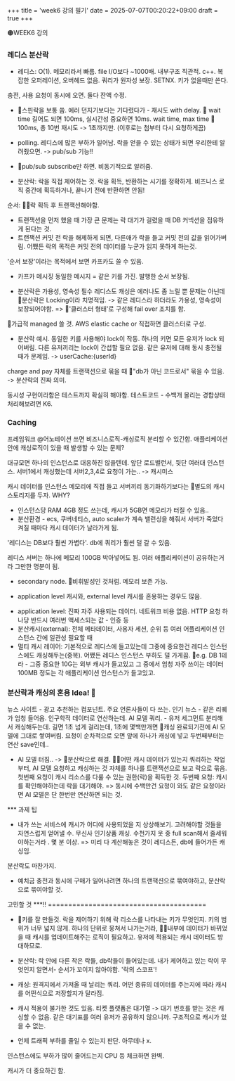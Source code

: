 +++
title = 'week6 강의 필기'
date = 2025-07-07T00:20:22+09:00
draft = true
+++

🟠WEEK6 강의

### 레디스 분산락
- 레디스: O(1). 메모리라서 빠름. file I/O보다 ~1000배.
내부구조 직관적. c++. 복잡한 오퍼레이션, 오버헤드 없음.
쿼리가 원자성 보장. SETNX. 키가 없을때만 쓴다.

충전, 사용 요청이 동시에 오면.
둘다 잔액 수정.

* 🔺스핀락을 보통 씀. 에러 던지기보다는 기다렸다가 - 
재시도 with delay.
🔺 wait time 길어도 되면 100ms, 실시간성 중요하면 10ms. 
wait time, max time
🔺 100ms, 총 10번 재시도 -> 1초까지만. (이후로는 첨부터 다시 요청하게끔)
- polling. 레디스에 많은 부하가 일어남. 
락을 얻을 수 있는 상태가 되면 우리한테 알려줬으면.
-> pub/sub 기능!!

* 🔺pub/sub
subscribe만 하면. 비동기적으로 알려줌.

* 분산락: 락을 직접 제어하는 것.
락을 획득, 반환하는 시기를 정확하게.
비즈니스 로직 중간에 획득하거나, 끝나기 전에 반환하면 안됨!

순서: 🔺🔺락 획득 후 트랜잭션해야함.
- 트랜잭션을 먼저 했을 때 가장 큰 문제는 락 대기가 걸렸을 때 DB 커넥션을 점유하게 된다는 것.
- 트랜잭션 커밋 전 락을 해제하게 되면, 다른애가 락을 들고 커밋 전의 값을 읽어가버림. 어쨌든 락의 목적은 커밋 전의 데이터를 누군가 읽지 못하게 하는것. 

'순서 보장'이라는 목적에서 보면
카프카도 쓸 수 있음.

* 카프카 메시징
동일한 메시지 = 같은 키를 가진. 발행한 순서 보장됨.

* 분산락은 가용성, 영속성 필수
레디스도 캐싱은 에러나도 좀 느릴 뿐 문제는 아닌데
🔺분산락은 Locking이라 치명적임. 
-> 같은 레디스라 하더라도 가용성, 영속성이 보장되어야함. 
=> 🔺'클러스터 형태'로 구성해 fail over 조치를 함. 

🔺가급적 managed 쓸 것. 
AWS elastic cache or 직접하면 클러스터로 구성.

* 분산락 예시.
동일한 키를 사용해야 lock이 작동.
하나의 키면 모든 유저가 lock 되어버림.
다른 유저끼리는 lock이 간섭할 필요 없음. 같은 유저에 대해 동시 충전될 때가 문제임.
-> userCache:{userId}

charge and pay 자체를 트랜잭션으로 묶을 때 🔺"db가 아닌 코드로서" 묶을 수 있음.
-> 분산락의 진짜 의미.

동시성 구현이라함은 테스트까지 확실히 해야함.
테스트코드 - 수백개 몰리는 경합상태 처리해보려면 K6.


### Caching

프레임워크 @어노테이션 쓰면 비즈니스로직-캐싱로직 분리할 수 있긴함.
애플리케이션 안에 캐싱로직이 있을 때 발생할 수 있는 문제?

대규모면 하나의 인스턴스로 대응하진 않을텐데. 
앞단 로드밸런서, 뒷단 여러대 인스턴스. 
서버1에서 캐싱했는데 서버2,3,4로 요청이 가는.. -> 캐시미스

캐시 데이터를 인스턴스 메모리에 직접 들고 서버끼리 동기화하기보다는 
🔺별도의 캐시 스토리지를 두자. WHY?
- 인스턴스당 RAM 4GB 정도 쓰는데, 캐시가 5GB면 메모리가 터질 수 있음..
- 분산환경 - ecs, 쿠버네티스, auto scaler가 계속 밸런싱을 해줘서 서버가 죽었다 켜질 때마다 캐시 데이터가 날라가게 됨. 

'레디스는 DB보다 훨씬 가볍다'.
db에 쿼리가 훨씬 덜 갈 수 있음.

레디스 서버는 하나에 메모리 100GB 박아넣어도 됨. 여러 애플리케이션이 공유하는거라 그만한 명분이 됨. 
+ secondary node. 🔺비휘발성인 것처럼. 메모리 보존 가능.

* application level 캐시와, external level 캐시를 혼용하는 경우도 많음.
- application level: 진짜 자주 사용되는 데이터. 네트워크 비용 없음. HTTP 요청 하나당 반드시 여러번 액세스되는 값 - 인증 등
- 분산캐시(external): 전체 메타데이터, 사용자 세션, 순위 등
여러 어플리케이션 인스턴스 간에 일관성 필요할 때
- 멀티 캐시 레이어: 기본적으로 레디스에 들고있는데 그중에 중요한건 레디스 인스턴스에도 캐싱해두는(중복). 어쨌든 레디스 인스턴스 부하도 덜 가게끔.
🔺e.g. DB 1테라 - 그중 중요한 10G는 외부 캐시가 들고있고 그 중에서 엄청 자주 쓰이는 데이터 100MB 정도는 각 애플리케이션 인스턴스가 들고있고. 

### 분산락과 캐싱의 혼용 Idea! 🔮
뉴스 사이트 - 광고 추천하는 컴포넌트.
주요 언론사들이 다 쓰는.
인기 뉴스 - 같은 리퀘가 엄청 들어옴. 인구학적 데이터로 연산하는데. AI 모델 쿼리. - 유저 세그먼트 분리해서 캐싱해두는데.
길면 1초 넘게 걸리는데, 1초에 몇백만개면 🔺캐싱 완료되기전에 AI 모델에 그대로 쌓여버림.
요청이 순차적으로 오면 앞에 하나가 캐싱에 넣고 두번째부터는 연산 save인데..
- AI 모델 터짐..
-> 🔺분산락으로 해결. 
🔺🔺어떤 캐시 데이터가 있는지 쿼리하는 작업부터, AI 모델 요청하고 캐싱하는 것 자체를 하나를 트랜잭션으로 보고 락으로 묶음. 
첫번째 요청이 캐시 리소스를 다룰 수 있는 권한(락)을 획득한 것. 
두번째 요청: 캐시를 확인해야하는데 락을 대기해야. 
=> 동시에 수백만건 요청이 와도 같은 요청이라면 AI 모델은 단 한번만 연산하면 되는 것. 


*** 과제 팁
- 내가 쓰는 서비스에 캐시가 어디에 사용되었을 지 상상해보기.
고려해야할 것들을 자연스럽게 얻어낼 수.
무신사 인기상품 캐싱. 수천가지 옷 중 full scan해서 줄세워야하는거라 . 몇 분 이상. => 미리 다 계산해놓은 것이 레디스든, db에 들어가든 캐싱임. 

분산락도 마찬가지.
- 예치금 충전과 동시에 구매가 일어나려면 하나의 트랜잭션으로 묶여야하고, 분산락으로 묶여야할 것. 

고민할 것 ***!! =======================================
- 🔺키를 잘 만들것. 
락을 제어하기 위해 락 리소스를 나타내는 키가 무엇인지.
키의 범위가 너무 넓지 않게. 
하나의 단위로 뭉쳐서 나가는거라, 🔺🔺내부에 데이터가 바뀌었을 때 캐시를 업데이트해주는 로직이 필요하고. 
유저에 적용되는 캐시 데이터도 방대하므로.

- 분산락: 락 안에 다른 작은 락들, db락들이 들어있는데.
내가 제어하고 있는 락이 무엇인지 알면서- 순서가 꼬이지 않아야함.
'락의 스코프'!

- 캐싱: 원격지에서 가져올 때 날리는 쿼리.
어떤 종류의 데이터를 주는지에 따라 캐시를 어떤식으로 저장할지가 달라짐.
- 캐시 적용이 불가한 것도 있음.
티켓 플랫폼은 대기열 -> 대기 번호를 받는 것은 캐싱할 수 없음. 같은 대기표를 여러 유저가 공유하지 않으니까. 구조적으로 캐시가 있을 수 없는.
- 언제 트래픽 부하를 줄일 수 있는지 판단. 아무데나 x.

인스턴스에도 부하가 많이 줄어드는지 CPU 등 체크하면 완벽. 

캐시가 더 중요하긴 함. 
